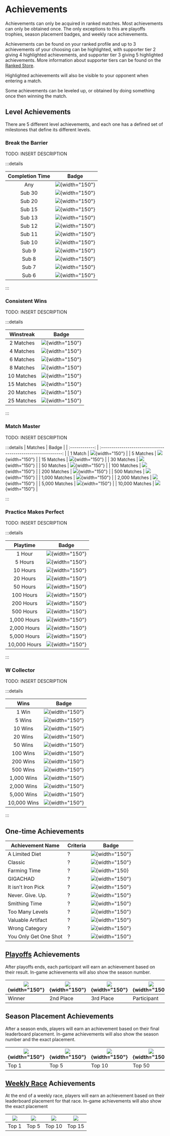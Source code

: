 # Achievements

Achievements can only be acquired in ranked matches. Most achievements can only be obtained once. The only exceptions to this are playoffs trophies, season placement badges, and weekly race achievements.

Achievements can be found on your ranked profile and up to 3 achievements of your choosing can be highlighted, with supporter tier 2 giving 4 highlighted achievements, and supporter tier 3 giving 5 highlighted achievements. More information about supporter tiers can be found on the [Ranked Store](https://mcsrranked.com/store).

Highlighted achievements will also be visible to your opponent when entering a match.

Some achievements can be leveled up, or obtained by doing something once then winning the match.

## Level Achievements

There are 5 different level achievements, and each one has a defined set of milestones that define its different levels.

### Break the Barrier

TODO: INSERT DESCRIPTION

:::details

| Completion Time |                               Badge                                |
| :-------------: | :----------------------------------------------------------------: |
|       Any       | ![](./img/achievement/break_the_barrier_level_1.png){width="150"}  |
|     Sub 30      | ![](./img/achievement/break_the_barrier_level_2.png){width="150"}  |
|     Sub 20      | ![](./img/achievement/break_the_barrier_level_3.png){width="150"}  |
|     Sub 15      | ![](./img/achievement/break_the_barrier_level_4.png){width="150"}  |
|     Sub 13      | ![](./img/achievement/break_the_barrier_level_5.png){width="150"}  |
|     Sub 12      | ![](./img/achievement/break_the_barrier_level_6.png){width="150"}  |
|     Sub 11      | ![](./img/achievement/break_the_barrier_level_7.png){width="150"}  |
|     Sub 10      | ![](./img/achievement/break_the_barrier_level_8.png){width="150"}  |
|      Sub 9      | ![](./img/achievement/break_the_barrier_level_9.png){width="150"}  |
|      Sub 8      | ![](./img/achievement/break_the_barrier_level_10.png){width="150"} |
|      Sub 7      | ![](./img/achievement/break_the_barrier_level_11.png){width="150"} |
|      Sub 6      | ![](./img/achievement/break_the_barrier_level_12.png){width="150"} |

:::


### Consistent Wins

TODO: INSERT DESCRIPTION

:::details

| Winstreak  |                              Badge                              |
| :--------: | :-------------------------------------------------------------: |
| 2 Matches  | ![](./img/achievement/consistent_wins_level_1.png){width="150"} |
| 4 Matches  | ![](./img/achievement/consistent_wins_level_2.png){width="150"} |
| 6 Matches  | ![](./img/achievement/consistent_wins_level_3.png){width="150"} |
| 8 Matches  | ![](./img/achievement/consistent_wins_level_4.png){width="150"} |
| 10 Matches | ![](./img/achievement/consistent_wins_level_5.png){width="150"} |
| 15 Matches | ![](./img/achievement/consistent_wins_level_6.png){width="150"} |
| 20 Matches | ![](./img/achievement/consistent_wins_level_7.png){width="150"} |
| 25 Matches | ![](./img/achievement/consistent_wins_level_8.png){width="150"} |

:::

### Match Master

TODO: INSERT DESCRIPTION

:::details
|    Matches     |                             Badge                             |
| :------------: | :-----------------------------------------------------------: |
|    1 Match     | ![](./img/achievement/match_master_level_1.png){width="150"}  |
|   5 Matches    | ![](./img/achievement/match_master_level_2.png){width="150"}  |
|   15 Matches   | ![](./img/achievement/match_master_level_3.png){width="150"}  |
|   30 Matches   | ![](./img/achievement/match_master_level_4.png){width="150"}  |
|   50 Matches   | ![](./img/achievement/match_master_level_5.png){width="150"}  |
|  100 Matches   | ![](./img/achievement/match_master_level_6.png){width="150"}  |
|  200 Matches   | ![](./img/achievement/match_master_level_7.png){width="150"}  |
|  500 Matches   | ![](./img/achievement/match_master_level_8.png){width="150"}  |
| 1,000 Matches  | ![](./img/achievement/match_master_level_9.png){width="150"}  |
| 2,000 Matches  | ![](./img/achievement/match_master_level_10.png){width="150"} |
| 5,000 Matches  | ![](./img/achievement/match_master_level_11.png){width="150"} |
| 10,000 Matches | ![](./img/achievement/match_master_level_12.png){width="150"} |

:::

### Practice Makes Perfect

TODO: INSERT DESCRIPTION

:::details

|   Playtime   |                                  Badge                                  |
| :----------: | :---------------------------------------------------------------------: |
|    1 Hour    | ![](./img/achievement/practice_makes_perfect_level_1.png){width="150"}  |
|   5 Hours    | ![](./img/achievement/practice_makes_perfect_level_2.png){width="150"}  |
|   10 Hours   | ![](./img/achievement/practice_makes_perfect_level_3.png){width="150"}  |
|   20 Hours   | ![](./img/achievement/practice_makes_perfect_level_4.png){width="150"}  |
|   50 Hours   | ![](./img/achievement/practice_makes_perfect_level_5.png){width="150"}  |
|  100 Hours   | ![](./img/achievement/practice_makes_perfect_level_6.png){width="150"}  |
|  200 Hours   | ![](./img/achievement/practice_makes_perfect_level_7.png){width="150"}  |
|  500 Hours   | ![](./img/achievement/practice_makes_perfect_level_8.png){width="150"}  |
| 1,000 Hours  | ![](./img/achievement/practice_makes_perfect_level_9.png){width="150"}  |
| 2,000 Hours  | ![](./img/achievement/practice_makes_perfect_level_10.png){width="150"} |
| 5,000 Hours  | ![](./img/achievement/practice_makes_perfect_level_11.png){width="150"} |
| 10,000 Hours | ![](./img/achievement/practice_makes_perfect_level_12.png){width="150"} |

:::


### W Collector

TODO: INSERT DESCRIPTION

:::details

|    Wins     |                            Badge                             |
| :---------: | :----------------------------------------------------------: |
|    1 Win    | ![](./img/achievement/w_collector_level_1.png){width="150"}  |
|   5 Wins    | ![](./img/achievement/w_collector_level_2.png){width="150"}  |
|   10 Wins   | ![](./img/achievement/w_collector_level_3.png){width="150"}  |
|   20 Wins   | ![](./img/achievement/w_collector_level_4.png){width="150"}  |
|   50 Wins   | ![](./img/achievement/w_collector_level_5.png){width="150"}  |
|  100 Wins   | ![](./img/achievement/w_collector_level_6.png){width="150"}  |
|  200 Wins   | ![](./img/achievement/w_collector_level_7.png){width="150"}  |
|  500 Wins   | ![](./img/achievement/w_collector_level_8.png){width="150"}  |
| 1,000 Wins  | ![](./img/achievement/w_collector_level_9.png){width="150"}  |
| 2,000 Wins  | ![](./img/achievement/w_collector_level_10.png){width="150"} |
| 5,000 Wins  | ![](./img/achievement/w_collector_level_11.png){width="150"} |
| 10,000 Wins | ![](./img/achievement/w_collector_level_12.png){width="150"} |

:::

## One-time Achievements

| Achievement Name      | Criteria | Badge                                                         |
| --------------------- | -------- | ------------------------------------------------------------- |
| A Limited Diet        | ?        | ![](./img/achievement/a_limited_diet.png){width="150"}        |
| Classic               | ?        | ![](./img/achievement/classic.png){width="150"}               |
| Farming Time          | ?        | ![](./img/achievement/farming_time.png){width="150}           |
| GIGACHAD              | ?        | ![](./img/achievement/gigachad.png){width="150"}              |
| It isn't Iron Pick    | ?        | ![](./img/achievement/it_isnt_iron_pick.png){width="150"}     |
| Never. Give. Up.      | ?        | ![](./img/achievement/never_give_up.png){width="150"}         |
| Smithing Time         | ?        | ![](./img/achievement/smithing_time.png){width="150"}         |
| Too Many Levels       | ?        | ![](./img/achievement/too_many_levels.png){width="150"}       |
| Valuable Artifact     | ?        | ![](./img/achievement/valuable_artifact.png){width="150"}     |
| Wrong Category        | ?        | ![](./img/achievement/wrong_category.png){width="150"}        |
| You Only Get One Shot | ?        | ![](./img/achievement/you_only_get_one_shot.png){width="150"} |

## [Playoffs](/playoffs/bracket) Achievements
After playoffs ends, each participant will earn an achievement based on their result. In-game achievements will also show the season number.

| ![](./img/achievement/playoffs_1st.png){width="150"} | ![](./img/achievement/playoffs_2nd.png){width="150"} | ![](./img/achievement/playoffs_3rd.png){width="150"} | ![](./img/achievement/playoffs_participant.png){width="150"} |
| ---------------------------------------------------- | ---------------------------------------------------- | ---------------------------------------------------- | ------------------------------------------------------------ |
| Winner                                               | 2nd Place                                            | 3rd Place                                            | Participant                                                  |

## Season Placement Achievements

After a season ends, players will earn an achievement based on their final leaderboard placement. In-game achievements will also show the season number and the exact placement.

| ![](./img/achievement/season_placement_top_1.png){width="150"} | ![](./img/achievement/season_placement_top_5.png){width="150"} | ![](./img/achievement/season_placement_top_10.png){width="150"} | ![](./img/achievement/season_placement_top_50.png){width="150"} | ![](./img/achievement/season_placement_top_100.png){width="150"} | ![](./img/achievement/season_placement_top_500.png){width="150"} | ![](./img/achievement/season_placement_top_1000.png){width="150"} |
| -------------------------------------------------------------- | -------------------------------------------------------------- | --------------------------------------------------------------- | --------------------------------------------------------------- | ---------------------------------------------------------------- | ---------------------------------------------------------------- | ----------------------------------------------------------------- |
| Top 1                                                          | Top 5                                                          | Top 10                                                          | Top 50                                                          | Top 100                                                          | Top 500                                                          | Top 1,000                                                         |

## [Weekly Race](/gameplay/weekly_race) Achievements

At the end of a weekly race, players will earn an achievement based on their leaderboard placement for that race. In-game achievements will also show the exact placement

| ![](./img/achievement/weekly_race_top_1.png) | ![](./img/achievement/weekly_race_top_5.png) | ![](./img/achievement/weekly_race_top_10.png) | ![](./img/achievement/weekly_race_top_15.png) |
| -------------------------------------------- | -------------------------------------------- | --------------------------------------------- | --------------------------------------------- |
| Top 1                                        | Top 5                                        | Top 10                                        | Top 15                                        |
